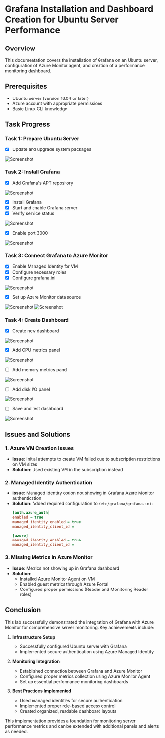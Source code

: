 # Grafana Installation and Dashboard Creation for Ubuntu Server Performance

## Overview
This documentation covers the installation of Grafana on an Ubuntu server, configuration of Azure Monitor agent, and creation of a performance monitoring dashboard.

## Prerequisites
- Ubuntu server (version 18.04 or later)
- Azure account with appropriate permissions
- Basic Linux CLI knowledge

## Task Progress

### Task 1: Prepare Ubuntu Server
- [x] Update and upgrade system packages

![Screenshot](./screenshots/1.png)

### Task 2: Install Grafana
- [x] Add Grafana's APT repository

![Screenshot](./screenshots/2.png)

- [x] Install Grafana
- [x] Start and enable Grafana server
- [x] Verify service status

![Screenshot](./screenshots/3.png)

- [x] Enable port 3000

![Screenshot](./screenshots/4.png)


### Task 3: Connect Grafana to Azure Monitor
- [x] Enable Managed Identity for VM
- [x] Configure necessary roles
- [x] Configure grafana.ini

![Screenshot](./screenshots/5.png)

- [x] Set up Azure Monitor data source

![Screenshot](./screenshots/7.png)
![Screenshot](./screenshots/8.png)



### Task 4: Create Dashboard
- [x] Create new dashboard

![Screenshot](./screenshots/9.png)

- [x] Add CPU metrics panel

![Screenshot](./screenshots/10.png)

- [ ] Add memory metrics panel

![Screenshot](./screenshots/11.png)

- [ ] Add disk I/O panel

![Screenshot](./screenshots/12.png)


- [ ] Save and test dashboard

![Screenshot](./screenshots/13.png)


## Issues and Solutions

### 1. Azure VM Creation Issues
- **Issue**: Initial attempts to create VM failed due to subscription restrictions on VM sizes
- **Solution**: Used existing VM in the subscription instead

### 2. Managed Identity Authentication
- **Issue**: Managed Identity option not showing in Grafana Azure Monitor authentication
- **Solution**: Added required configuration to `/etc/grafana/grafana.ini`:
  ```ini
  [auth.azure_auth]
  enabled = true
  managed_identity_enabled = true
  managed_identity_client_id =

  [azure]
  managed_identity_enabled = true
  managed_identity_client_id =
  ```

### 3. Missing Metrics in Azure Monitor
- **Issue**: Metrics not showing up in Grafana dashboard
- **Solution**: 
  - Installed Azure Monitor Agent on VM
  - Enabled guest metrics through Azure Portal
  - Configured proper permissions (Reader and Monitoring Reader roles)

## Conclusion

This lab successfully demonstrated the integration of Grafana with Azure Monitor for comprehensive server monitoring. Key achievements include:

1. **Infrastructure Setup**
   - Successfully configured Ubuntu server with Grafana
   - Implemented secure authentication using Azure Managed Identity

2. **Monitoring Integration**
   - Established connection between Grafana and Azure Monitor
   - Configured proper metrics collection using Azure Monitor Agent
   - Set up essential performance monitoring dashboards

3. **Best Practices Implemented**
   - Used managed identities for secure authentication
   - Implemented proper role-based access control
   - Created organized, readable dashboard layouts

This implementation provides a foundation for monitoring server performance metrics and can be extended with additional panels and alerts as needed.


